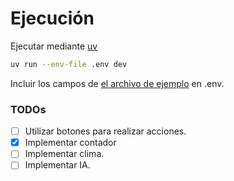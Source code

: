 # Ejecución

Ejecutar mediante [uv](https://docs.astral.sh/uv/)

```bash
uv run --env-file .env dev
```

Incluir los campos de [el archivo de ejemplo](./env.example) en .env.

### TODOs

- [ ] Utilizar botones para realizar acciones.
- [x] Implementar contador
- [ ] Implementar clima.
- [ ] Implementar IA.
